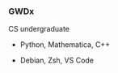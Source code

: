 <picture>
    <source media="(prefers-color-scheme: dark)" srcset="https://github-readme-stats.vercel.app/api?username=GWDx&show_icons=true&theme=radical&border_color=6f6f6f&custom_title=GitHub Stats">
    <source media="(prefers-color-scheme: light)" srcset="https://github-readme-stats.vercel.app/api?username=GWDx&show_icons=true&custom_title=GitHub Stats">
    <img align="right" alt="" src="https://github-readme-stats.vercel.app/api?username=GWDx&show_icons=true&custom_title=GitHub Stats">
</picture>



<picture>
    <source media="(prefers-color-scheme: dark)" srcset="https://github-readme-stats.vercel.app/api/wakatime?username=GWDx&langs_count=5&theme=radical&border_color=6f6f6f">
    <source media="(prefers-color-scheme: light)" srcset="https://github-readme-stats.vercel.app/api/wakatime?username=GWDx&langs_count=5">
    <img align="right" alt="" src="https://github-readme-stats.vercel.app/api/wakatime?username=GWDx&langs_count=5">
</picture>



### GWDx

CS undergraduate

- Python, Mathematica, C++

- Debian, Zsh, VS Code
